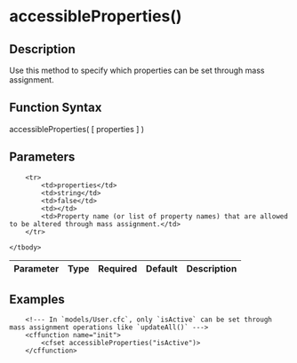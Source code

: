 # accessibleProperties()

## Description
Use this method to specify which properties can be set through mass assignment.

## Function Syntax
accessibleProperties( [ properties ] )


## Parameters
<table>
	<thead>
		<tr>
			<th>Parameter</th>
			<th>Type</th>
			<th>Required</th>
			<th>Default</th>
			<th>Description</th>
		</tr>
	</thead>
	<tbody>
		
		<tr>
			<td>properties</td>
			<td>string</td>
			<td>false</td>
			<td></td>
			<td>Property name (or list of property names) that are allowed to be altered through mass assignment.</td>
		</tr>
		
	</tbody>
</table>


## Examples
	
		<!--- In `models/User.cfc`, only `isActive` can be set through mass assignment operations like `updateAll()` --->
		<cffunction name="init">
			<cfset accessibleProperties("isActive")>
		</cffunction>
